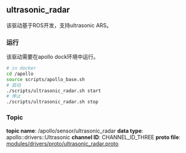## ultrasonic_radar
该驱动基于ROS开发，支持ultrasonic ARS。

### 运行
该驱动需要在apollo dock环境中运行。
```bash
# in docker
cd /apollo
source scripts/apollo_base.sh
# 启动
./scripts/ultrasonic_radar.sh start
# 停止
./scripts/ultrasonic_radar.sh stop
```

### Topic
**topic name**: /apollo/sensor/ultrasonic_radar
**data type**:  apollo::drivers::Ultrasonic
**channel ID**: CHANNEL_ID_THREE
**proto file**: [modules/drivers/proto/ultrasonic_radar.proto](https://github.com/ApolloAuto/apollo/blob/master/modules/drivers/proto/ultrasonic_radar.proto)
